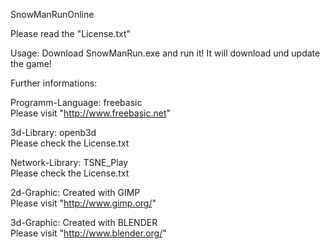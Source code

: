 SnowManRunOnline

Please read the "License.txt"

Usage:
Download SnowManRun.exe and run it!
It will download und update the game!


Further informations:

Programm-Language:
freebasic                  
Please visit "http://www.freebasic.net"

3d-Library:
openb3d                    
Please check the License.txt

Network-Library:
TSNE_Play                  
Please check the License.txt

2d-Graphic: 
Created with GIMP          
Please visit "http://www.gimp.org/"

3d-Graphic: 
Created with BLENDER       
Please visit "http://www.blender.org/"
